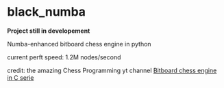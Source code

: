 # black_numba

**Project still in developement**

Numba-enhanced bitboard chess engine in python

current perft speed: 1.2M nodes/second


credit: the amazing Chess Programming yt channel
[Bitboard chess engine in C serie](https://youtube.com/playlist?list=PLmN0neTso3Jxh8ZIylk74JpwfiWNI76Cs)

